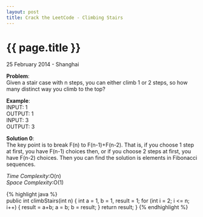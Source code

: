 ```yaml
---
layout: post
title: Crack the LeetCode - Climbing Stairs
---
```


{{ page.title }}
================

<p class="meta">25 February 2014 - Shanghai </p>

**Problem**:  
Given a stair case with n steps, you can either climb 1 or 2 steps, so how many distinct way you climb to the top?

**Example**:    
INPUT: 1  
OUTPUT: 1  
INPUT: 3  
OUTPUT: 3


**Solution 0**:  
The key point is to break F(n) to F(n-1)+F(n-2). That is, if you choose 1 step at first, you have F(n-1) choices then, or if you choose 2 steps at first, you have F(n-2) choices. Then you can find the solution is elements in Fibonacci sequences.  

*Time Complexity*:O(n)  
*Space Complexity*:O(1)  

{% highlight java %}  
public int climbStairs(int n) {
    int a = 1, b = 1, result = 1;
    for (int i = 2; i <= n; i++) {
        result = a+b;
        a = b;
        b = result;
    }
    return result;
}
{% endhighlight %}
